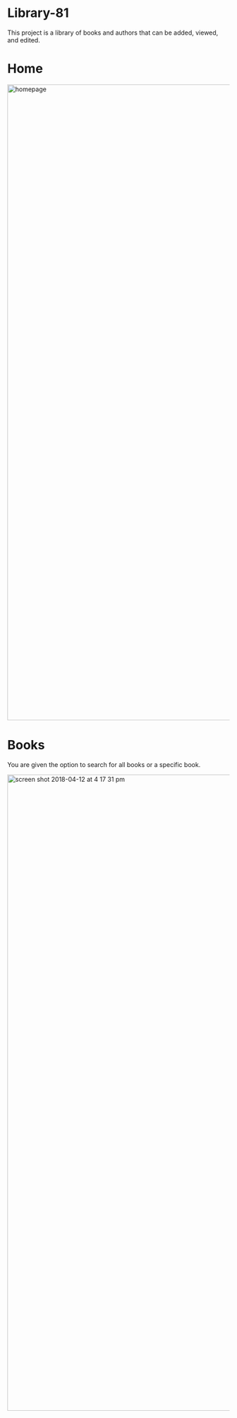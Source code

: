 # Library-81
This project is a library of books and authors that can be  added, viewed, and edited.


# Home
<img width="1439" alt="homepage" src="https://user-images.githubusercontent.com/23587348/38706898-30bd3570-3e6c-11e8-9f1a-afdc305f8ecc.png">

# Books

You are given the option to search for all books or a specific book.

<img width="1440" alt="screen shot 2018-04-12 at 4 17 31 pm" src="https://user-images.githubusercontent.com/23587348/38707155-5975ca12-3e6d-11e8-9190-040d4d13ca4b.png">

